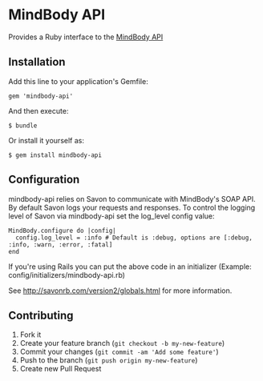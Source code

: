 # MindBody API

Provides a Ruby interface to the [MindBody API](http://www.mindbodyonline.com/api)

## Installation

Add this line to your application's Gemfile:

    gem 'mindbody-api'

And then execute:

    $ bundle

Or install it yourself as:

    $ gem install mindbody-api

## Configuration

mindbody-api relies on Savon to communicate with MindBody's SOAP API. By default Savon logs your requests and responses. To control the logging level of Savon via mindbody-api set the log_level config value:

```
MindBody.configure do |config|
  config.log_level = :info # Default is :debug, options are [:debug, :info, :warn, :error, :fatal]
end
```

If you're using Rails you can put the above code in an initializer (Example: config/initializers/mindbody-api.rb)

See http://savonrb.com/version2/globals.html for more information.

## Contributing

1. Fork it
2. Create your feature branch (`git checkout -b my-new-feature`)
3. Commit your changes (`git commit -am 'Add some feature'`)
4. Push to the branch (`git push origin my-new-feature`)
5. Create new Pull Request
